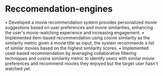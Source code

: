 # Reccomendation-engines

•	Developed a movie recommendation system provides personalized movie suggestions based on user preferences and movie similarities, enhancing the user's movie-watching experience and increasing engagement. 
•	Implemented item-based recommendation using cosine similarity as the similarity metric given a movie title as input, the system recommends a list of similar movies based on the highest similarity scores.
•	Implemented used-based recommendation by leveraging collaborative filtering techniques and cosine similarity metric to identify users with similar movie preferences and recommend movies they enjoyed but the target user hasn't watched yet.
